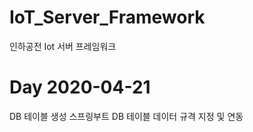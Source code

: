 # IoT_Server_Framework
 인하공전 Iot 서버 프레임워크 

# Day 2020-04-21
 DB 테이블 생성
 스프링부트 DB 테이블 데이터 규격 지정 및 연동
